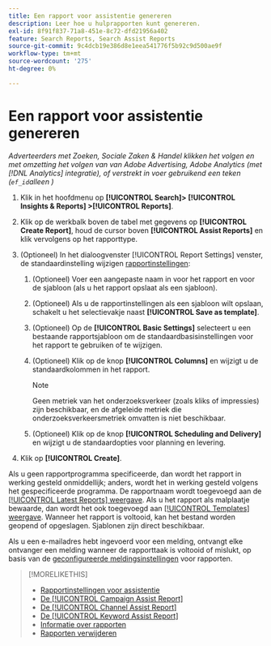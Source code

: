 ```yaml
---
title: Een rapport voor assistentie genereren
description: Leer hoe u hulprapporten kunt genereren.
exl-id: 8f91f837-71a8-451e-8c72-dfd21956a402
feature: Search Reports, Search Assist Reports
source-git-commit: 9c4dcb19e386d8e1eea541776f5b92c9d500ae9f
workflow-type: tm+mt
source-wordcount: '275'
ht-degree: 0%

---
```


# Een rapport voor assistentie genereren

*Adverteerders met Zoeken, Sociale Zaken &amp; Handel klikken het volgen en met omzetting het volgen van van Adobe Advertising, Adobe Analytics (met [!DNL Analytics] integratie), of verstrekt in voer gebruikend een teken (`ef_id`alleen )*

1. Klik in het hoofdmenu op **[!UICONTROL Search]> [!UICONTROL Insights & Reports] >[!UICONTROL Reports]**.

1. Klik op de werkbalk boven de tabel met gegevens op **[!UICONTROL Create Report]**, houd de cursor boven **[!UICONTROL Assist Reports]** en klik vervolgens op het rapporttype.

1. (Optioneel) In het dialoogvenster [!UICONTROL Report Settings] venster, de standaardinstelling wijzigen [rapportinstellingen](assist-report-settings.md):

   1. (Optioneel) Voer een aangepaste naam in voor het rapport en voor de sjabloon (als u het rapport opslaat als een sjabloon).

   1. (Optioneel) Als u de rapportinstellingen als een sjabloon wilt opslaan, schakelt u het selectievakje naast **[!UICONTROL Save as template]**.

   1. (Optioneel) Op de **[!UICONTROL Basic Settings]** selecteert u een bestaande rapportsjabloon om de standaardbasisinstellingen voor het rapport te gebruiken of te wijzigen.

   1. (Optioneel) Klik op de knop **[!UICONTROL Columns]** en wijzigt u de standaardkolommen in het rapport.

      >[!NOTE]
      >
      >Geen metriek van het onderzoeksverkeer (zoals kliks of impressies) zijn beschikbaar, en de afgeleide metriek die onderzoeksverkeersmetriek omvatten is niet beschikbaar.

   1. (Optioneel) Klik op de knop **[!UICONTROL Scheduling and Delivery]** en wijzigt u de standaardopties voor planning en levering.

1. Klik op **[!UICONTROL Create]**.

Als u geen rapportprogramma specificeerde, dan wordt het rapport in werking gesteld onmiddellijk; anders, wordt het in werking gesteld volgens het gespecificeerde programma. De rapportnaam wordt toegevoegd aan de [[!UICONTROL Latest Reports] weergave](/help/search-social-commerce/reports/report-about.md). Als u het rapport als malplaatje bewaarde, dan wordt het ook toegevoegd aan [[!UICONTROL Templates] weergave](/help/search-social-commerce/reports/report-about.md). Wanneer het rapport is voltooid, kan het bestand worden geopend of opgeslagen. Sjablonen zijn direct beschikbaar.

Als u een e-mailadres hebt ingevoerd voor een melding, ontvangt elke ontvanger een melding wanneer de rapporttaak is voltooid of mislukt, op basis van de [geconfigureerde meldingsinstellingen](/help/search-social-commerce/notifications/notification-edit.md) voor rapporten.

>[!MORELIKETHIS]
>
>* [Rapportinstellingen voor assistentie](assist-report-settings.md)
>* [De [!UICONTROL Campaign Assist Report]](campaign-assist-report.md)
>* [De [!UICONTROL Channel Assist Report]](channel-assist-report.md)
>* [De [!UICONTROL Keyword Assist Report]](keyword-assist-report.md)
>* [Informatie over rapporten](/help/search-social-commerce/reports/report-about.md)
>* [Rapporten verwijderen](/help/search-social-commerce/reports/management/report-delete.md)
